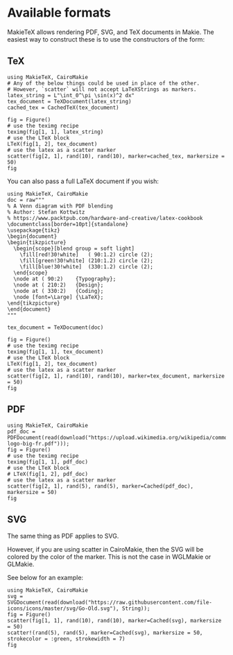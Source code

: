 # Available formats

MakieTeX allows rendering PDF, SVG, and TeX documents in Makie.  The easiest way to construct these is to use the constructors of the form:

## TeX

```@example main
using MakieTeX, CairoMakie
# Any of the below things could be used in place of the other.
# However, `scatter` will not accept LaTeXStrings as markers.
latex_string = L"\int_0^\pi \sin(x)^2 dx"
tex_document = TeXDocument(latex_string)
cached_tex = CachedTeX(tex_document)

fig = Figure()
# use the teximg recipe
teximg(fig[1, 1], latex_string)
# use the LTeX block
LTeX(fig[1, 2], tex_document)
# use the latex as a scatter marker
scatter(fig[2, 1], rand(10), rand(10), marker=cached_tex, markersize = 50)
fig
```

You can also pass a full LaTeX document if you wish:
```@example main
using MakieTeX, CairoMakie
doc = raw"""
% A Venn diagram with PDF blending
% Author: Stefan Kottwitz
% https://www.packtpub.com/hardware-and-creative/latex-cookbook
\documentclass[border=10pt]{standalone}
\usepackage{tikz}
\begin{document}
\begin{tikzpicture}
  \begin{scope}[blend group = soft light]
    \fill[red!30!white]   ( 90:1.2) circle (2);
    \fill[green!30!white] (210:1.2) circle (2);
    \fill[blue!30!white]  (330:1.2) circle (2);
  \end{scope}
  \node at ( 90:2)    {Typography};
  \node at ( 210:2)   {Design};
  \node at ( 330:2)   {Coding};
  \node [font=\Large] {\LaTeX};
\end{tikzpicture}
\end{document}
"""

tex_document = TeXDocument(doc)

fig = Figure()
# use the teximg recipe
teximg(fig[1, 1], tex_document)
# use the LTeX block
LTeX(fig[1, 2], tex_document)
# use the latex as a scatter marker
scatter(fig[2, 1], rand(10), rand(10), marker=tex_document, markersize = 50)
fig
```

## PDF

```@example main
using MakieTeX, CairoMakie
pdf_doc = PDFDocument(read(download("https://upload.wikimedia.org/wikipedia/commons/0/05/Wikipedia-logo-big-fr.pdf")));
fig = Figure()
# use the teximg recipe
teximg(fig[1, 1], pdf_doc)
# use the LTeX block
# LTeX(fig[1, 2], pdf_doc)
# use the latex as a scatter marker
scatter(fig[2, 1], rand(5), rand(5), marker=Cached(pdf_doc), markersize = 50)
fig
```

## SVG

The same thing as PDF applies to SVG.

However, if you are using scatter in CairoMakie, then the SVG will be colored by the color of the marker.  This is not the case in WGLMakie or GLMakie.

See below for an example:
```@example main
using MakieTeX, CairoMakie
svg = SVGDocument(read(download("https://raw.githubusercontent.com/file-icons/icons/master/svg/Go-Old.svg"), String));
fig = Figure()
scatter(fig[1, 1], rand(10), rand(10), marker=Cached(svg), markersize = 50)
scatter!(rand(5), rand(5), marker=Cached(svg), markersize = 50, strokecolor = :green, strokewidth = 7)
fig
```

